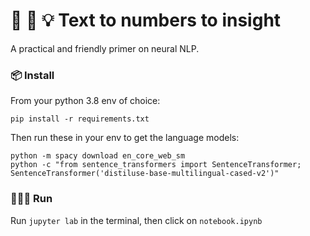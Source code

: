 # 📝 🧮 💡 Text to numbers to insight
A practical and friendly primer on neural NLP.

### 📦 Install

From your python 3.8 env of choice:

```
pip install -r requirements.txt
```

Then run these in your env to get the language models:

```
python -m spacy download en_core_web_sm
python -c "from sentence_transformers import SentenceTransformer; SentenceTransformer('distiluse-base-multilingual-cased-v2')"
```

### 🏃🏻‍♀️ Run

Run `jupyter lab` in the terminal, then click on `notebook.ipynb`
